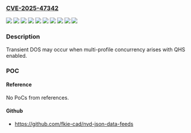 ### [CVE-2025-47342](https://cve.mitre.org/cgi-bin/cvename.cgi?name=CVE-2025-47342)
![](https://img.shields.io/static/v1?label=Product&message=Snapdragon&color=blue)
![](https://img.shields.io/static/v1?label=Version&message=QCC5161%20&color=brightgreen)
![](https://img.shields.io/static/v1?label=Version&message=QCC7225%20&color=brightgreen)
![](https://img.shields.io/static/v1?label=Version&message=QCC7226%20&color=brightgreen)
![](https://img.shields.io/static/v1?label=Version&message=QCC7228%20&color=brightgreen)
![](https://img.shields.io/static/v1?label=Version&message=S3%20Gen%202%20Sound%20Platform%20&color=brightgreen)
![](https://img.shields.io/static/v1?label=Version&message=S3%20Sound%20Platform%20&color=brightgreen)
![](https://img.shields.io/static/v1?label=Version&message=S5%20Gen%202%20Sound%20Platform%20&color=brightgreen)
![](https://img.shields.io/static/v1?label=Version&message=S5%20Sound%20Platform%20&color=brightgreen)
![](https://img.shields.io/static/v1?label=Vulnerability&message=CWE-416%20Use%20After%20Free&color=brightgreen)

### Description

Transient DOS may occur when multi-profile concurrency arises with QHS enabled.

### POC

#### Reference
No PoCs from references.

#### Github
- https://github.com/fkie-cad/nvd-json-data-feeds

